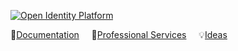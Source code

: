 [![Open Identity Platform](https://www.openidentityplatform.org/assets/img/oip-star.png?ver3)](https://github.com/OpenIdentityPlatform)

<nobr>📄[Documentation](https://doc.openidentityplatform.org/)</nobr> &nbsp;&nbsp;&nbsp; <nobr>💪[Professional Services](https://github.com/OpenIdentityPlatform/.github/wiki/Approved-Vendor-List)</nobr>  &nbsp;&nbsp;&nbsp;  <nobr>💡[Ideas](https://github.com/orgs/OpenIdentityPlatform/discussions/5)</nobr>

